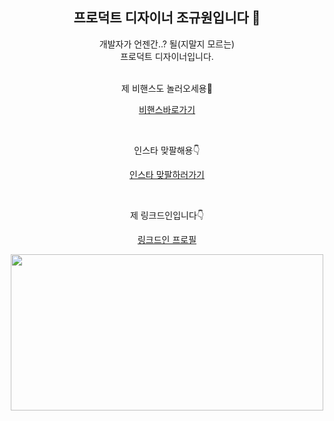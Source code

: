 <div align="center">

## 프로덕트 디자이너 조규원입니다 👋


개발자가 언젠간..? 될(지말지 모르는)
<br/>
프로덕트 디자이너입니다.
<br/>
<br/>

제 비핸스도 놀러오세용🥹

[비핸스바로가기](https://www.behance.net/ku_oni)

<br/>

인스타 맞팔해용👇

[인스타 맞팔하러가기](https://www.instagram.com/ku_oni)

<br/>

제 링크드인입니다👇

[링크드인 프로필](https://www.linkedin.com/in/kyuwon-cho-b37316235/)

<a href="https://github.com/devxb/gitanimals">
<img
  src="https://render.gitanimals.org/farms/KKUONI"
  width="500"
  height="250"
/>
</a>
</div>
<!--
**KKUONI/KKUONI** is a ✨ _special_ ✨ repository because its `README.md` (this file) appears on your GitHub profile.

Here are some ideas to get you started:

- 🔭 I’m currently working on ...
- 🌱 I’m currently learning ...
- 👯 I’m looking to collaborate on ...
- 🤔 I’m looking for help with ...
- 💬 Ask me about ...
- 📫 How to reach me: ...
- 😄 Pronouns: ...
- ⚡ Fun fact: ...
-->
